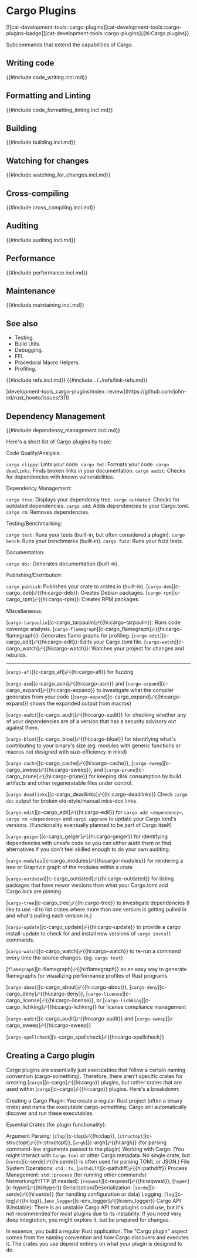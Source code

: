 # Cargo Plugins

[![cat-development-tools::cargo-plugins][cat-development-tools::cargo-plugins-badge]][cat-development-tools::cargo-plugins]{{hi:Cargo plugins}}

Subcommands that extend the capabilities of Cargo.

## Writing code

{{#include code_writing.incl.md}}

## Formatting and Linting

{{#include code_formatting_linting.incl.md}}

## Building

{{#include building.incl.md}}

## Watching for changes

{{#include watching_for_changes.incl.md}}

## Cross-compiling

{{#include cross_compiling.incl.md}}

## Auditing

{{#include auditing.incl.md}}

## Performance

{{#include performance.incl.md}}

## Maintenance

{{#include maintaining.incl.md}}

## See also

- Testing.
- Build Utils.
- Debugging.
- FFI.
- Procedural Macro Helpers.
- Profiling.

{{#include refs.incl.md}}
{{#include ../../refs/link-refs.md}}

<div class="hidden">
[development-tools_cargo-plugins/index: review](https://github.com/john-cd/rust_howto/issues/311)

## Dependency Management

{{#include dependency_management.incl.md}}

Here's a short list of Cargo plugins by topic:

Code Quality/Analysis:

`cargo clippy`: Lints your code.
`cargo fmt`: Formats your code.
`cargo deadlinks`: Finds broken links in your documentation.
`cargo audit`: Checks for dependencies with known vulnerabilities.

Dependency Management:

`cargo tree`: Displays your dependency tree.
`cargo outdated`: Checks for outdated dependencies.
`cargo add`: Adds dependencies to your Cargo.toml.
`cargo rm`: Removes dependencies.

Testing/Benchmarking:

`cargo test`: Runs your tests (built-in, but often considered a plugin).
`cargo bench`: Runs your benchmarks (built-in).
`cargo fuzz`: Runs your fuzz tests.

Documentation:

`cargo doc`: Generates documentation (built-in).

Publishing/Distribution:

`cargo publish`: Publishes your crate to crates.io (built-in).
[`cargo-deb`][c-cargo_deb]⮳{{hi:cargo-deb}}: Creates Debian packages.
[`cargo-rpm`][c-cargo_rpm]⮳{{hi:cargo-rpm}}: Creates RPM packages.

Miscellaneous:

[`cargo-tarpaulin`][c-cargo_tarpaulin]⮳{{hi:cargo-tarpaulin}}: Runs code coverage analysis.
[`cargo-flamegraph`][c-cargo_flamegraph]⮳{{hi:cargo-flamegraph}}: Generates flame graphs for profiling.
[`cargo-edit`][c-cargo_edit]⮳{{hi:cargo-edit}}: Edits your Cargo.toml file.
[`cargo-watch`][c-cargo_watch]⮳{{hi:cargo-watch}}: Watches your project for changes and rebuilds.

---

[`cargo-afl`][c-cargo_afl]⮳{{hi:cargo-afl}} for fuzzing

[`cargo-asm`][c-cargo_asm]⮳{{hi:cargo-asm}} and [`cargo-expand`][c-cargo_expand]⮳{{hi:cargo-expand}} to investigate what the compiler generates from your code ([`cargo-expand`][c-cargo_expand]⮳{{hi:cargo-expand}} shows the expanded output from macros)

[`cargo-audit`][c-cargo_audit]⮳{{hi:cargo-audit}} for checking whether any of your dependencies are of a version that has a security advisory out against them.

[`cargo-bloat`][c-cargo_bloat]⮳{{hi:cargo-bloat}} for identifying what's contributing to your binary's size (eg. modules with generic functions or macros not designed with size-efficiency in mind)

[`cargo-cache`][c-cargo_cache]⮳{{hi:cargo-cache}}, [`cargo-sweep`][c-cargo_sweep]⮳{{hi:cargo-sweep}}, and [`cargo-prune`][c-cargo_prune]⮳{{hi:cargo-prune}} for keeping disk consumption by build artifacts and other regeneratable files under control.

[`cargo-deadlinks`][c-cargo_deadlinks]⮳{{hi:cargo-deadlinks}} Check `cargo doc` output for broken old-style/manual intra-doc links.

[`cargo-edit`][c-cargo_edit]⮳{{hi:cargo-edit}} for `cargo add <dependency>`, `cargo rm <dependency>` and `cargo upgrade` to update your Cargo.toml's versions. (Functionality eventually planned to be part of Cargo itself)

[`cargo-geiger`][c-cargo_geiger]⮳{{hi:cargo-geiger}} for identifying dependencies with unsafe code so you can either audit them or find alternatives if you don't feel skilled enough to do your own auditing.

[`cargo-modules`][c-cargo_modules]⮳{{hi:cargo-modules}} for rendering a tree or Graphviz graph of the modules within a crate

[`cargo-outdated`][c-cargo_outdated]⮳{{hi:cargo-outdated}} for listing packages that have newer versions than what your Cargo.toml and Cargo.lock are pinning.

[`cargo-tree`][c-cargo_tree]⮳{{hi:cargo-tree}} to investigate dependencies (I like to use -d to list crates where more than one version is getting pulled in and what's pulling each version in.)

[`cargo-update`][c-cargo_update]⮳{{hi:cargo-update}} to provide a cargo install-update to check for and install new versions of `cargo install` commands.

[`cargo-watch`][c-cargo_watch]⮳{{hi:cargo-watch}} to re-run a command every time the source changes. (eg. `cargo test`)

[`flamegraph`][c-flamegraph]⮳{{hi:flamegraph}} as an easy way to generate flamegraphs for visualizing performance profiles of Rust programs.

[`cargo-about`][c-cargo_about]⮳{{hi:cargo-about}}, [`cargo-deny`][c-cargo_deny]⮳{{hi:cargo-deny}}, [`cargo-license`][c-cargo_license]⮳{{hi:cargo-license}}, or [`cargo-lichking`][c-cargo_lichking]⮳{{hi:cargo-lichking}} for license compliance management

[`cargo-audit`][c-cargo_audit]⮳{{hi:cargo-audit}} and [`cargo-sweep`][c-cargo_sweep]⮳{{hi:cargo-sweep}}

[`cargo-spellcheck`][c-cargo_spellcheck]⮳{{hi:cargo-spellcheck}}

## Creating a Cargo plugin

Cargo plugins are essentially just executables that follow a certain naming convention (cargo-something). Therefore, there aren't specific crates for creating [`cargo`][c-cargo]⮳{{hi:cargo}} plugins, but rather crates that are used within [`cargo`][c-cargo]⮳{{hi:cargo}} plugins. Here's a breakdown:

Creating a Cargo Plugin: You create a regular Rust project (often a binary crate) and name the executable cargo-something. Cargo will automatically discover and run these executables.

Essential Crates (for plugin functionality):

Argument Parsing: [`clap`][c-clap]⮳{{hi:clap}}, [`structopt`][c-structopt]⮳{{hi:structopt}}, [`argh`][c-argh]⮳{{hi:argh}} (for parsing command-line arguments passed to the plugin)
Working with Cargo: (You might interact with `Cargo.toml` or other Cargo metadata. No single crate, but [`serde`][c-serde]⮳{{hi:serde}} is often used for parsing TOML or JSON.)
File System Operations: `std::fs`, [`pathdiff`][c-pathdiff]⮳{{hi:pathdiff}}
Process Management: `std::process` (for running other commands)
Networking/HTTP (if needed): [`reqwest`][c-reqwest]⮳{{hi:reqwest}}, [`hyper`][c-hyper]⮳{{hi:hyper}}
Serialization/Deserialization: [`serde`][c-serde]⮳{{hi:serde}} (for handling configuration or data)
Logging: [`log`][c-log]⮳{{hi:log}}, [`env_logger`][c-env_logger]⮳{{hi:env_logger}}
Cargo API (Unstable): There is an unstable Cargo API that plugins could use, but it's not recommended for most plugins due to its instability. If you need very deep integration, you might explore it, but be prepared for changes.

In essence, you build a regular Rust application. The "Cargo plugin" aspect comes from the naming convention and how Cargo discovers and executes it. The crates you use depend entirely on what your plugin is designed to do.

</div>
